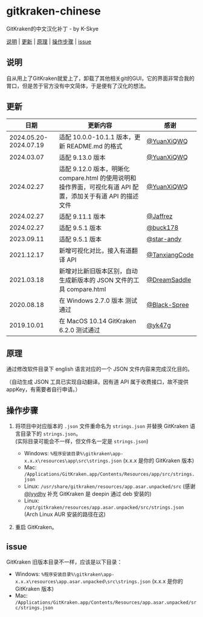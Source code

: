 # gitkraken-chinese

GitKraken的中文汉化补丁 - by K-Skye

[说明](#说明) | [更新](#更新) | [原理](#原理) | [操作步骤](#操作步骤) | [issue](#issue)

## 说明

自从用上了GitKraken就爱上了，卸载了其他相关git的GUI，它的界面非常合我的胃口，但是苦于官方没有中文简体，于是便有了汉化的想法。

## 更新

| 日期                    | 更新内容                                                                   | 感谢                                               |
|-----------------------|------------------------------------------------------------------------|--------------------------------------------------|
| 2024.05.20-2024.07.19 | 适配 10.0.0-10.1.1 版本，更新 README.md 的格式                                   | [@YuanXiQWQ](https://github.com/YuanXiQWQ)       |
| 2024.03.07            | 适配 9.13.0 版本                                                           | [@YuanXiQWQ](https://github.com/YuanXiQWQ)       |
| 2024.02.27            | 适配 9.12.0 版本，明晰化 compare.html 的使用说明和操作界面，可视化有道 API 配置，添加关于有道 API 的描述文件 | [@YuanXiQWQ](https://github.com/YuanXiQWQ)       |
| 2024.02.27            | 适配 9.11.1 版本                                                           | [@Jaffrez](https://github.com/Jaffrez)           |
| 2024.02.27            | 适配 9.5.1 版本                                                            | [@buck178](https://github.com/buck178)           |
| 2023.09.11            | 适配 9.5.1 版本                                                            | [@star-andy](https://github.com/star-andy)       |
| 2021.12.17            | 新增可视化对比，接入有道翻译 API                                                     | [@TanxiangCode](https://github.com/TanxiangCode) |
| 2021.03.18            | 新增对比新旧版本区别，自动生成新版本的 JSON 文件的工具 compare.html                            | [@DreamSaddle](https://github.com/DreamSaddle)   |
| 2020.08.18            | 在 Windows 2.7.0 版本 测试通过                                                | [@Black-Spree](https://github.com/Black-Spree)   |
| 2019.10.01            | 在 MacOS 10.14 GitKraken 6.2.0 测试通过                                     | [@yk47g](https://github.com/yk47g)               |

## 原理

通过修改软件目录下 english 语言对应的一个 JSON 文件内容来完成汉化目的。

（自动生成 JSON 工具已实现自动翻译。因有道 API 属于收费接口，故不提供 appKey，有需要者自行申请。）

## 操作步骤

1. 将项目中对应版本的 `.json` 文件重命名为 `strings.json` 并替换 GitKraken 语言目录下的 `strings.json`。  
   (实际目录可能会不一样，但文件名一定是 `strings.json`)

    - Windows: `%程序安装目录%\gitkraken\app-x.x.x\resources\app\src\strings.json` (x.x.x 是你的 GitKraken 版本)
    - Mac: `/Applications/GitKraken.app/Contents/Resources/app/src/strings.json`
    - Linux: `/usr/share/gitkraken/resources/app.asar.unpacked/src` (感谢 [@lyydhy](https://github.com/lyydhy) 补充
      GitKraken 是 deepin 通过 deb 安装的)
    - Linux: `/opt/gitkraken/resources/app.asar.unpacked/src/strings.json` (Arch Linux AUR 安装的路径在这)

2. 重启 GitKraken。

## issue

GitKraken 旧版本目录不一样，应该是以下目录：

- Windows: `%程序安装目录%\gitkraken\app-x.x.x\resources\app.asar.unpacked\src\strings.json` (x.x.x 是你的 GitKraken
  版本)
- Mac: `/Applications/GitKraken.app/Contents/Resources/app.asar.unpacked/src/strings.json`

